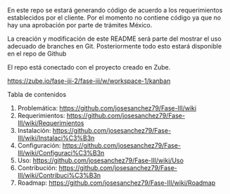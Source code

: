 En este repo se estará generando código de acuerdo a los requerimientos establecidos por el cliente.
Por el momento no contiene código ya que no hay una aprobación por parte de trámites México.

La creación y modificación de este README será parte del mostrar el uso adecuado de branches en Git.
Posteriormente todo esto estará disponible en el repo de Github

El repo está conectado con el proyecto creado en Zube.

https://zube.io/fase-iii-2/fase-iii/w/workspace-1/kanban

Tabla de contenidos

1. Problemática: https://github.com/josesanchez79/Fase-III/wiki
2. Requerimientos: https://github.com/josesanchez79/Fase-III/wiki/Requerimientos
3. Instalación: https://github.com/josesanchez79/Fase-III/wiki/Instalaci%C3%B3n
4. Configuración: https://github.com/josesanchez79/Fase-III/wiki/Configuraci%C3%B3n
5. Uso: https://github.com/josesanchez79/Fase-III/wiki/Uso
6. Contribución: https://github.com/josesanchez79/Fase-III/wiki/Contribuci%C3%B3n
7. Roadmap: https://github.com/josesanchez79/Fase-III/wiki/Roadmap